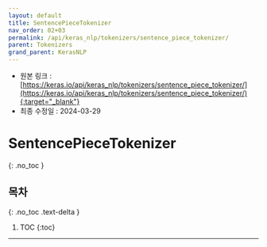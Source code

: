 ```yaml
---
layout: default
title: SentencePieceTokenizer
nav_order: 02+03
permalink: /api/keras_nlp/tokenizers/sentence_piece_tokenizer/
parent: Tokenizers
grand_parent: KerasNLP
---
```


* 원본 링크 : [https://keras.io/api/keras_nlp/tokenizers/sentence_piece_tokenizer/](https://keras.io/api/keras_nlp/tokenizers/sentence_piece_tokenizer/){:target="_blank"}
* 최종 수정일 : 2024-03-29

# SentencePieceTokenizer
{: .no_toc }

## 목차
{: .no_toc .text-delta }

1. TOC
{:toc}

---
